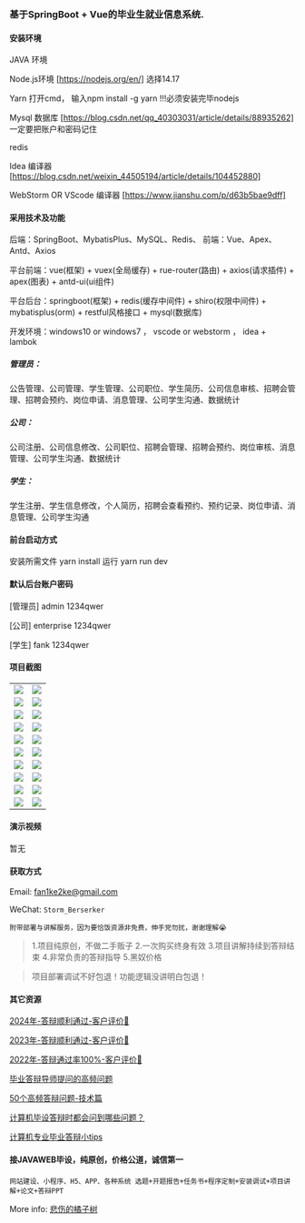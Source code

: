 ### 基于SpringBoot + Vue的毕业生就业信息系统.

#### 安装环境

JAVA 环境 

Node.js环境 [https://nodejs.org/en/] 选择14.17

Yarn 打开cmd， 输入npm install -g yarn !!!必须安装完毕nodejs

Mysql 数据库 [https://blog.csdn.net/qq_40303031/article/details/88935262] 一定要把账户和密码记住

redis

Idea 编译器 [https://blog.csdn.net/weixin_44505194/article/details/104452880]

WebStorm OR VScode 编译器 [https://www.jianshu.com/p/d63b5bae9dff]

#### 采用技术及功能

后端：SpringBoot、MybatisPlus、MySQL、Redis、
前端：Vue、Apex、Antd、Axios

平台前端：vue(框架) + vuex(全局缓存) + rue-router(路由) + axios(请求插件) + apex(图表)  + antd-ui(ui组件)

平台后台：springboot(框架) + redis(缓存中间件) + shiro(权限中间件) + mybatisplus(orm) + restful风格接口 + mysql(数据库)

开发环境：windows10 or windows7 ， vscode or webstorm ， idea + lambok

##### 管理员：
公告管理、公司管理、学生管理、公司职位、学生简历、公司信息审核、招聘会管理、招聘会预约、岗位申请、消息管理、公司学生沟通、数据统计

##### 公司：
公司注册、公司信息修改、公司职位、招聘会管理、招聘会预约、岗位审核、消息管理、公司学生沟通、数据统计

##### 学生：
学生注册、学生信息修改，个人简历，招聘会查看预约、预约记录、岗位申请、消息管理、公司学生沟通


#### 前台启动方式
安装所需文件 yarn install 
运行 yarn run dev

#### 默认后台账户密码
[管理员]
admin
1234qwer

[公司]
enterprise
1234qwer

[学生]
fank
1234qwer
#### 项目截图

|  |  |
|---------------------|---------------------|
| ![](https://fank-bucket-oss.oss-cn-beijing.aliyuncs.com/img/1728477337683.png) | ![](https://fank-bucket-oss.oss-cn-beijing.aliyuncs.com/img/1728477497506.png) |
| ![](https://fank-bucket-oss.oss-cn-beijing.aliyuncs.com/img/1728477715466.png) | ![](https://fank-bucket-oss.oss-cn-beijing.aliyuncs.com/img/1728477482568.png) |
| ![](https://fank-bucket-oss.oss-cn-beijing.aliyuncs.com/img/1728477702846.png) | ![](https://fank-bucket-oss.oss-cn-beijing.aliyuncs.com/img/1728477467370.png) |
| ![](https://fank-bucket-oss.oss-cn-beijing.aliyuncs.com/img/1728477630649.png) | ![](https://fank-bucket-oss.oss-cn-beijing.aliyuncs.com/img/1728477452144.png) |
| ![](https://fank-bucket-oss.oss-cn-beijing.aliyuncs.com/img/1728477603216.png) | ![](https://fank-bucket-oss.oss-cn-beijing.aliyuncs.com/img/1728477439422.png) |
| ![](https://fank-bucket-oss.oss-cn-beijing.aliyuncs.com/img/1728477585933.png) | ![](https://fank-bucket-oss.oss-cn-beijing.aliyuncs.com/img/1728477426360.png) |
| ![](https://fank-bucket-oss.oss-cn-beijing.aliyuncs.com/img/1728477571833.png) | ![](https://fank-bucket-oss.oss-cn-beijing.aliyuncs.com/img/1728477412801.png) |
| ![](https://fank-bucket-oss.oss-cn-beijing.aliyuncs.com/img/1728477556024.png) | ![](https://fank-bucket-oss.oss-cn-beijing.aliyuncs.com/img/1728477399243.png) |
| ![](https://fank-bucket-oss.oss-cn-beijing.aliyuncs.com/img/1728477542193.png) | ![](https://fank-bucket-oss.oss-cn-beijing.aliyuncs.com/img/1728477387634.png) |
| ![](https://fank-bucket-oss.oss-cn-beijing.aliyuncs.com/img/1728477511086.png) | ![](https://fank-bucket-oss.oss-cn-beijing.aliyuncs.com/img/1728477373245.png) |

#### 演示视频

暂无

#### 获取方式

Email: fan1ke2ke@gmail.com

WeChat: `Storm_Berserker`

`附带部署与讲解服务，因为要恰饭资源非免费，伸手党勿扰，谢谢理解😭`

> 1.项目纯原创，不做二手贩子 2.一次购买终身有效 3.项目讲解持续到答辩结束 4.非常负责的答辩指导 5.黑奴价格

> 项目部署调试不好包退！功能逻辑没讲明白包退！

#### 其它资源

[2024年-答辩顺利通过-客户评价👻](https://berserker287.github.io/2024/06/06/2024%E5%B9%B4%E7%AD%94%E8%BE%A9%E9%A1%BA%E5%88%A9%E9%80%9A%E8%BF%87/)

[2023年-答辩顺利通过-客户评价🐢](https://berserker287.github.io/2023/06/14/2023%E5%B9%B4%E7%AD%94%E8%BE%A9%E9%A1%BA%E5%88%A9%E9%80%9A%E8%BF%87/)

[2022年-答辩通过率100%-客户评价🐣](https://berserker287.github.io/2022/05/25/%E9%A1%B9%E7%9B%AE%E4%BA%A4%E6%98%93%E8%AE%B0%E5%BD%95/)

[毕业答辩导师提问的高频问题](https://berserker287.github.io/2023/06/13/%E6%AF%95%E4%B8%9A%E7%AD%94%E8%BE%A9%E5%AF%BC%E5%B8%88%E6%8F%90%E9%97%AE%E7%9A%84%E9%AB%98%E9%A2%91%E9%97%AE%E9%A2%98/)

[50个高频答辩问题-技术篇](https://berserker287.github.io/2023/06/13/50%E4%B8%AA%E9%AB%98%E9%A2%91%E7%AD%94%E8%BE%A9%E9%97%AE%E9%A2%98-%E6%8A%80%E6%9C%AF%E7%AF%87/)

[计算机毕设答辩时都会问到哪些问题？](https://www.zhihu.com/question/31020988)

[计算机专业毕业答辩小tips](https://zhuanlan.zhihu.com/p/145911029)

#### 接JAVAWEB毕设，纯原创，价格公道，诚信第一

`网站建设、小程序、H5、APP、各种系统 选题+开题报告+任务书+程序定制+安装调试+项目讲解+论文+答辩PPT`

More info: [悲伤的橘子树](https://berserker287.github.io/)
